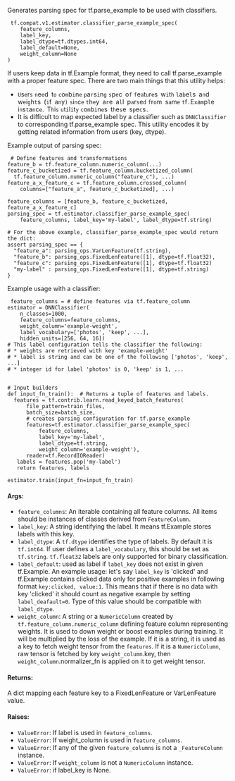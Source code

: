 
Generates parsing spec for tf.parse_example to be used with classifiers.

```
 tf.compat.v1.estimator.classifier_parse_example_spec(
    feature_columns,
    label_key,
    label_dtype=tf.dtypes.int64,
    label_default=None,
    weight_column=None
)
```

If users keep data in tf.Example format, they need to call tf.parse_example with a proper feature spec. There are two main things that this utility helps:
- ``U``s``e``r``s`` ``n``e``e``d`` ``t``o`` ``c``o``m``b``i``n``e`` ``p``a``r``s``i``n``g`` ``s``p``e``c`` ``o``f`` ``f``e``a``t``u``r``e``s`` ``w``i``t``h`` ``l``a``b``e``l``s`` ``a``n``d`` ``w``e``i``g``h``t``s`` ``(``i``f`` ``a``n``y``)`` ``s``i``n``c``e`` ``t``h``e``y`` ``a``r``e`` ``a``l``l`` ``p``a``r``s``e``d`` ``f``r``o``m`` ``s``a``m``e`` ``t``f``.``E``x``a``m``p``l``e`` ``i``n``s``t``a``n``c``e``.`` ``T``h``i``s`` ``u``t``i``l``i``t``y`` ``c``o``m``b``i``n``e``s`` ``t``h``e``s``e`` ``s``p``e``c``s``.``
- It is difficult to map expected label by a classifier such as `DNNClassifier` to corresponding tf.parse_example spec. This utility encodes it by getting related information from users (key, dtype).

Example output of parsing spec:

```
 # Define features and transformations
feature_b = tf.feature_column.numeric_column(...)
feature_c_bucketized = tf.feature_column.bucketized_column(
  tf.feature_column.numeric_column("feature_c"), ...)
feature_a_x_feature_c = tf.feature_column.crossed_column(
    columns=["feature_a", feature_c_bucketized], ...)

feature_columns = [feature_b, feature_c_bucketized, feature_a_x_feature_c]
parsing_spec = tf.estimator.classifier_parse_example_spec(
    feature_columns, label_key='my-label', label_dtype=tf.string)

# For the above example, classifier_parse_example_spec would return the dict:
assert parsing_spec == {
  "feature_a": parsing_ops.VarLenFeature(tf.string),
  "feature_b": parsing_ops.FixedLenFeature([1], dtype=tf.float32),
  "feature_c": parsing_ops.FixedLenFeature([1], dtype=tf.float32)
  "my-label" : parsing_ops.FixedLenFeature([1], dtype=tf.string)
}
```

Example usage with a classifier:

```
 feature_columns = # define features via tf.feature_column
estimator = DNNClassifier(
    n_classes=1000,
    feature_columns=feature_columns,
    weight_column='example-weight',
    label_vocabulary=['photos', 'keep', ...],
    hidden_units=[256, 64, 16])
# This label configuration tells the classifier the following:
# * weights are retrieved with key 'example-weight'
# * label is string and can be one of the following ['photos', 'keep', ...]
# * integer id for label 'photos' is 0, 'keep' is 1, ...


# Input builders
def input_fn_train():  # Returns a tuple of features and labels.
  features = tf.contrib.learn.read_keyed_batch_features(
      file_pattern=train_files,
      batch_size=batch_size,
      # creates parsing configuration for tf.parse_example
      features=tf.estimator.classifier_parse_example_spec(
          feature_columns,
          label_key='my-label',
          label_dtype=tf.string,
          weight_column='example-weight'),
      reader=tf.RecordIOReader)
   labels = features.pop('my-label')
   return features, labels

estimator.train(input_fn=input_fn_train)
```
#### Args:
- `feature_columns`: An iterable containing all feature columns. All items should be instances of classes derived from `FeatureColumn`.
- `label_key`: A string identifying the label. It means tf.Example stores labels with this key.
- `label_dtype`: A `tf.dtype` identifies the type of labels. By default it is `tf.int64`. If user defines a `label_vocabulary`, this should be set as `tf.string`. `tf.float32` labels are only supported for binary classification.
- `label_default`: used as label if `label_key` does not exist in given tf.Example. An example usage: let's say `label_key` is 'clicked' and tf.Example contains clicked data only for positive examples in following format `key:clicked, value:1`. This means that if there is no data with key 'clicked' it should count as negative example by setting `label_deafault=0`. Type of this value should be compatible with `label_dtype`.
- `weight_column`: A string or a `NumericColumn` created by `tf.feature_column.numeric_column` defining feature column representing weights. It is used to down weight or boost examples during training. It will be multiplied by the loss of the example. If it is a string, it is used as a key to fetch weight tensor from the `features`. If it is a `NumericColumn`, raw tensor is fetched by key `weight_column`.key, then `weight_column`.normalizer_fn is applied on it to get weight tensor.
#### Returns:

A dict mapping each feature key to a FixedLenFeature or VarLenFeature value.
#### Raises:
- `ValueError`: If label is used in `feature_columns`.
- `ValueError`: If weight_column is used in `feature_columns`.
- `ValueError`: If any of the given `feature_columns` is not a `_FeatureColumn` instance.
- `ValueError`: If `weight_column` is not a `NumericColumn` instance.
- `ValueError`: if label_key is None.
